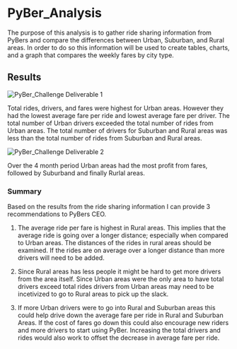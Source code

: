 # PyBer_Analysis

The purpose of this analysis is to gather ride sharing information from PyBers and compare the differences between Urban, Suburban, and Rural areas. In order to do so this information will be used to create tables, charts, and a graph that compares the weekly fares by city type.

## Results

![PyBer_Challenge Deliverable 1](https://user-images.githubusercontent.com/105949411/178124879-4a1da606-c0ea-419e-8a32-c9c9d37ff15f.png)

Total rides, drivers, and fares were highest for Urban areas. However they had the lowest average fare per ride and lowest average fare per driver. The total number of Urban drivers exceeded the total number of rides from Urban areas. The total number of drivers for Suburban and Rural areas was less than the total number of rides from Suburban and Rural areas.

![PyBer_Challenge Deliverable 2](https://user-images.githubusercontent.com/105949411/178124884-93b662b4-25aa-4d4c-8878-1d6c52e8d400.png)

Over the 4 month period Urban areas had the most profit from fares, followed by Suburband and finally Rurlal areas.

### Summary

Based on the results from the ride sharing information I can provide 3 recommendations to PyBers CEO.

1. The average ride per fare is highest in Rural areas. This implies that the average ride is going over a longer distance; especially when compared to Urban areas. The distances of the rides in rural areas should be examined. If the rides are on average over a longer distance than more drivers will need to be added.

2. Since Rural areas has less people it might be hard to get more drivers from the area itself. Since Urban areas were the only area to have total drivers exceed total rides drivers from Urban areas may need to be incetivized to go to Rural areas to pick up the slack.

3. If  more Urban drivers were to go into Rural and Suburban areas this could help drive down the average fare per ride in Rural and Suburban Areas. If the cost of fares go down this could also encourage new riders and more drivers to start using PyBer. Increasing the total drivers and rides would also work to offset the decrease in average fare per ride.
